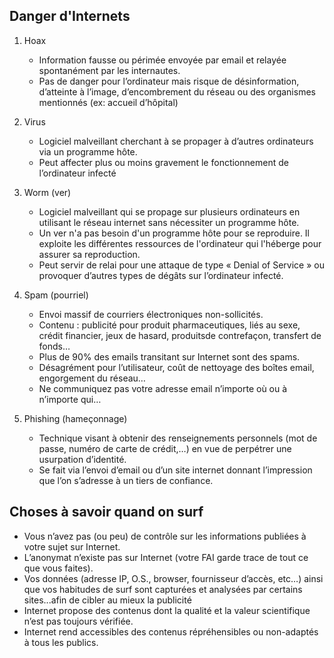 ## Danger d'Internets

1. Hoax
    - Information fausse ou périmée envoyée par email et relayée spontanément par les internautes.
    -  Pas de danger pour l’ordinateur mais risque de désinformation, d’atteinte à l’image, d’encombrement du réseau ou des organismes mentionnés (ex: accueil d’hôpital)

2. Virus
    - Logiciel malveillant cherchant à se propager à d’autres ordinateurs via un programme hôte.
    - Peut affecter plus ou moins gravement le fonctionnement de l’ordinateur infecté

3. Worm (ver)
    - Logiciel malveillant qui se propage sur plusieurs ordinateurs en utilisant le réseau internet sans nécessiter un programme hôte.
    - Un ver n'a pas besoin d'un programme hôte pour se reproduire. Il exploite les différentes ressources de l'ordinateur qui l'héberge pour assurer sa reproduction.
    - Peut servir de relai pour une attaque de type « Denial of Service » ou provoquer d’autres types de dégâts sur l’ordinateur infecté.

4. Spam (pourriel)
    - Envoi massif de courriers électroniques non-sollicités.
    - Contenu : publicité pour produit pharmaceutiques, liés au sexe, crédit financier, jeux de hasard, produitsde contrefaçon, transfert de fonds…
    - Plus de 90% des emails transitant sur Internet sont des spams.
    - Désagrément pour l’utilisateur, coût de nettoyage des boîtes email, engorgement du réseau…
    - Ne communiquez pas votre adresse email n’importe où ou à n’importe qui…

5. Phishing (hameçonnage)
    - Technique visant à obtenir des renseignements personnels (mot de passe, numéro de carte de crédit,…) en vue de perpétrer une usurpation d’identité.
    - Se fait via l’envoi d’email ou d’un site internet donnant l’impression que l’on s’adresse à un tiers de confiance.


## Choses à savoir quand on surf

- Vous n’avez pas (ou peu) de contrôle sur les informations publiées à votre sujet sur Internet.
- L’anonymat n’existe pas sur Internet (votre FAI garde trace de tout ce que vous faites).
- Vos données (adresse IP, O.S., browser, fournisseur d’accès, etc…) ainsi que vos habitudes de surf sont capturées et analysées par certains sites...afin de cibler au mieux la publicité
- Internet propose des contenus dont la qualité et la valeur scientifique n’est pas toujours vérifiée.
- Internet rend accessibles des contenus répréhensibles ou non-adaptés à tous les publics.
